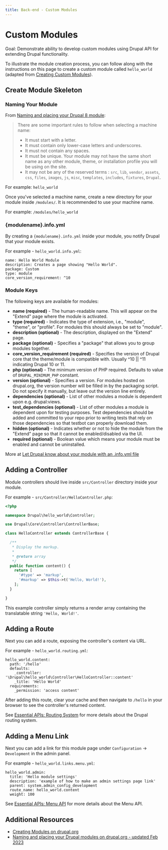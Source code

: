 ```yaml
---
title: Back-end - Custom Modules
---
```


# Custom Modules

Goal: Demonstrate ability to develop custom modules using Drupal API for extending Drupal functionality.


To illustrate the module creation process, you can follow along with the instructions on this page to create a custom module called `hello_world` (adapted from [Creating Custom Modules](https://www.drupal.org/docs/8/creating-custom-modules)).

## Create Module Skeleton

### Naming Your Module

From [Naming and placing your Drupal 8 module](https://www.drupal.org/docs/8/creating-custom-modules/naming-and-placing-your-drupal-8-module):
> There are some important rules to follow when selecting a machine name:
>
> - It must start with a letter.
> - It must contain only lower-case letters and underscores.
> - It must not contain any spaces.
> - It must be unique. Your module may not have the same short name as any other module, theme, or installation profile you will be using on the site.
> - It may not be any of the reserved terms : `src`, `lib`, `vendor`, `assets`, `css`, `files`, `images`, `js`, `misc`, `templates`, `includes`, `fixtures`, `Drupal`.

For example: `hello_world`

Once you've selected a machine name, create a new directory for your module inside `/modules/`. It is recommended to use your machine name.

For example: `/modules/hello_world`

### {modulename}.info.yml

By creating a `{modulename}.info.yml` inside your module, you notify Drupal that your module exists.

For example - `hello_world.info.yml`:

```
name: Hello World Module
description: Creates a page showing "Hello World".
package: Custom
type: module
core_version_requirement: ^10
```

### Module Keys

The following keys are available for modules:

- **name (required)** - The human-readable name. This will appear on the "Extend" page where the module is activated.
- **type (required)** - Indicates the type of extension, i.e., "module", "theme", or "profile". For modules this should always be set to "module".
- **description (optional)** - The description, displayed on the "Extend" page.
- **package (optional)** - Specifies a "package" that allows you to group modules together.
- **core_version_requirement (required)** - Specifies the version of Drupal core that the theme/module is compatible with. Usually ^10 || ^11 indicating Drupal 10 or 11.
- **php (optional)** - The minimum version of PHP required. Defaults to value of `DRUPAL_MINIMUM_PHP` constant.
- **version (optional)** - Specifies a version. For modules hosted on drupal.org, the version number will be filled in by the packaging script. Do not specify it manually, but leave out the version line entirely.
- **dependencies (optional)** - List of other modules a module is dependent upon e.g. drupal:views.
- **test_dependencies (optional)** - List of other modules a module is dependent upon for testing purposes. Test dependencies should be added and committed to your repo prior to writing tests that rely on those dependencies so that testbot can properly download them.
- **hidden (optional)** - Indicates whether or not to hide the module from the "Extend" page so that it cannot be enabled/disabled via the UI.
- **required (optional)** - Boolean value which means your module must be enabled and cannot be uninstalled.

More at [Let Drupal know about your module with an .info.yml file](https://www.drupal.org/docs/develop/creating-modules/let-drupal-know-about-your-module-with-an-infoyml-file)

## Adding a Controller

Module controllers should live inside `src/Controller` directory inside your module.

For example - `src/Controller/HelloController.php`:
```php
<?php

namespace Drupal\hello_world\Controller;

use Drupal\Core\Controller\ControllerBase;

class HelloController extends ControllerBase {

  /**
   * Display the markup.
   *
   * @return array
   */
  public function content() {
    return [
      '#type' => 'markup',
      '#markup' => $this->t('Hello, World!'),
    ];
  }

}
```

This example controller simply returns a render array containing the translatable string `'Hello, World!'`.

## Adding a Route

Next you can add a route, exposing the controller's content via URL.

For example - `hello_world.routing.yml`:

```
hello_world.content:
  path: '/hello'
  defaults:
    _controller: '\Drupal\hello_world\Controller\HelloController::content'
    _title: 'Hello World'
  requirements:
    _permission: 'access content'
```

After adding this route, clear your cache and then navigate to `/hello` in your browser to see the controller's returned content.

See [Essential APIs: Routing System](4.4-essential-apis-routing.md) for more details about the Drupal routing system.

## Adding a Menu Link

Next you can add a link for this module page under `Configuration` -> `Development` in the admin panel.

For example - `hello_world.links.menu.yml`:

```
hello_world.admin:
  title: 'Hello module settings'
  description: 'example of how to make an admin settings page link'
  parent: system.admin_config_development
  route_name: hello_world.content
  weight: 100
```

See [Essential APIs: Menu API](4.4-essential-apis-menu.md) for more details about the Menu API.

## Additional Resources
- [Creating Modules on drupal.org](https://www.drupal.org/docs/develop/creating-modules)
- [Naming and placing your Drupal modules on drupal.org - updated Feb 2023](https://www.drupal.org/docs/develop/creating-modules/naming-and-placing-your-drupal-module)

